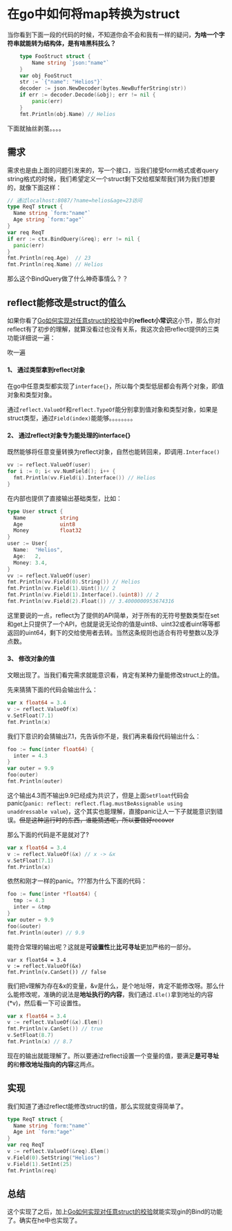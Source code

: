 # 在go中如何将map转换为struct



当你看到下面一段的代码的时候，不知道你会不会和我有一样的疑问，**为啥一个字符串就能转为结构体，是有啥黑科技么？**

```go
	type FooStruct struct {
		Name string `json:"name"`
	}
	var obj FooStruct
	str := `{"name": "Helios"}`
	decoder := json.NewDecoder(bytes.NewBufferString(str))
	if err := decoder.Decode(&obj); err != nil {
		panic(err)
	}
	fmt.Println(obj.Name) // Helios
```

下面就抽丝剥茧。。。。



## 需求

需求也是由上面的问题引发来的，写一个接口，当我们接受form格式或者query string格式的时候，我们希望定义一个struct剩下交给框架帮我们转为我们想要的，就像下面这样：

```go
// 通过localhost:8087/?name=helios&age=23访问
type ReqT struct {
  Name string `form:"name"`
  Age string `form:"age"`
}
var req ReqT
if err := ctx.BindQuery(&req); err != nil {
  panic(err)
}
fmt.Println(req.Age)  // 23
fmt.Println(req.Name) // Helios
```

那么这个BindQuery做了什么神奇事情么？？



## reflect能修改是struct的值么

如果你看了[Go如何实现对任意struct的校验](https://github.com/helios741/myblog/tree/new/learn_go/src/2021/07/validator)中的**reflect小常识**这小节，那么你对reflect有了初步的理解，就算没看过也没有关系，我这次会把reflect提供的三类功能详细说一遍：

吹一遍

#### 1、 通过类型拿到reflect对象

在go中任意类型都实现了`interface{}`，所以每个类型低层都会有两个对象，即值对象和类型对象。

通过`reflect.ValueOf`和`reflect.TypeOf`能分别拿到值对象和类型对象，如果是struct类型，通过`Field(index)`能能够。。。。。。。。



#### 2、 通过reflect对象专为能处理的interface{}

既然能够将任意变量转换为reflect对象，自然也能转回来，即调用`.Interface()`

```go
vv := reflect.ValueOf(user)
for i := 0; i< vv.NumField(); i++ {
  fmt.Println(vv.Field(i).Interface()) // Helios
}
```

在内部也提供了直接输出基础类型，比如：

```go
type User struct {
  Name           string
  Age            uint8
  Money          float32
}
user := User{
  Name:  "Helios",
  Age:   2,
  Money: 3.4,
}
vv := reflect.ValueOf(user)
fmt.Println(vv.Field(0).String()) // Helios
fmt.Println(vv.Field(1).Uint())// 2
fmt.Println(vv.Field(1).Interface().(uint8)) // 2
fmt.Println(vv.Field(2).Float()) // 3.4000000953674316
```

这里要说的一点，reflect为了提供的API简单，对于所有的无符号整数类型在set和get上只提供了一个API，也就是说无论你的值是uint8、uint32或者uint等等都返回的uint64，剩下的交给使用者去转。当然这条规则也适合有符号整数以及浮点数。

#### 3、 修改对象的值

文眼出现了。当我们看完需求就能意识看，肯定有某种力量能修改struct上的值。

先来猜猜下面的代码会输出什么：

```go
var x float64 = 3.4
v := reflect.ValueOf(x)
v.SetFloat(7.1) 
fmt.Println(x)
```

我们下意识的会猜输出7.1，先告诉你不是，我们再来看段代码输出什么：

```go
foo := func(inter float64) {
  inter = 4.3
}
var outer = 9.9
foo(outer)
fmt.Println(outer)
```

这个输出4.3而不输出9.9已经成为共识了，但是上面`SetFloat`代码会panic(`panic: reflect: reflect.flag.mustBeAssignable using unaddressable value`)，这个其实也能理解，直接panic让人一下子就能意识到错误。<del>但是这种运行时的东西，谁能猜透呢，所以要做好recover</del>

那么下面的代码是不是就对了?

```go
var x float64 = 3.4
v := reflect.ValueOf(&x) // x -> &x
v.SetFloat(7.1)
fmt.Println(x)
```

依然和刚才一样的panic。???那为什么下面的代码：

```go
foo := func(inter *float64) {
  tmp := 4.3
  inter = &tmp
}
var outer = 9.9
foo(&outer)
fmt.Println(outer) // 9.9
```

能符合常理的输出呢？这就是**可设置性**比**比可寻址**更加严格的一部分。

```
var x float64 = 3.4
v := reflect.ValueOf(&x)
fmt.Println(v.CanSet()) // false
```

我们把v理解为存在&x的变量，&v是什么，是个地址呀，肯定不能修改呀。那么什么能修改呢，准确的说法是**地址执行的内容**，我们通过`.Ele()`拿到地址的内容(*v)，然后看一下可设置性。

```go
var x float64 = 3.4
v := reflect.ValueOf(&x).Elem()
fmt.Println(v.CanSet()) // true
v.SetFloat(8.7)
fmt.Println(x) // 8.7
```

现在的输出就能理解了。所以要通过reflect设置一个变量的值，要满足**是可寻址的**和**修改地址指向的内容**这两点。







## 实现

我们知道了通过reflect能修改struct的值，那么实现就变得简单了。

```go
type ReqT struct {
  Name string `form:"name"`
  Age int `form:"age"`
}
var req ReqT
v := reflect.ValueOf(&req).Elem()
v.Field(0).SetString("Helios")
v.Field(1).SetInt(25)
fmt.Println(req)
```





## 总结

这个实现了之后，加上[Go如何实现对任意struct的校验](https://github.com/helios741/myblog/tree/new/learn_go/src/2021/07/validator)就能实现gin的Bind的功能了。确实在he中也实现了。